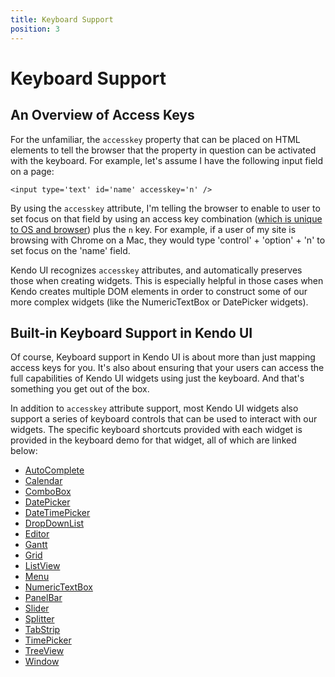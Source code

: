 ```yaml
---
title: Keyboard Support
position: 3
---
```


# Keyboard Support

## An Overview of Access Keys

For the unfamiliar, the `accesskey` property that can be placed on HTML elements to tell the browser that the property in question can be activated with the keyboard. For example, let's assume I have the following input field on a page:

	<input type='text' id='name' accesskey='n' />

By using the `accesskey` attribute, I'm telling the browser to enable to user to set focus on that field by using an access key combination ([which is
unique to OS and browser](http://en.wikipedia.org/wiki/Access_key)) plus the `n` key. For example, if a user of my site is browsing with Chrome on a
Mac, they would type 'control' + 'option' + 'n' to set focus on the 'name' field.

Kendo UI recognizes `accesskey` attributes, and automatically preserves those when creating widgets. This is especially helpful in those cases when
Kendo creates multiple DOM elements in order to construct some of our more complex widgets (like the NumericTextBox or DatePicker widgets).

## Built-in Keyboard Support in Kendo UI

Of course, Keyboard support in Kendo UI is about more than just mapping access keys for you. It's also about ensuring that your users can access the full capabilities of Kendo UI widgets using just the keyboard. And that's something you get out of the box.

In addition to `accesskey` attribute support, most Kendo UI widgets also support a series of keyboard controls that can be used to interact with our
widgets. The specific keyboard shortcuts provided with each widget is provided in the keyboard demo for that widget, all of which are linked below:

- [AutoComplete](http://demos.telerik.com/kendo-ui/web/autocomplete/navigation.html)
- [Calendar](http://demos.telerik.com/kendo-ui/web/calendar/navigation.html)
- [ComboBox](http://demos.telerik.com/kendo-ui/web/combobox/navigation.html)
- [DatePicker](http://demos.telerik.com/kendo-ui/web/datepicker/navigation.html)
- [DateTimePicker](http://demos.telerik.com/kendo-ui/web/datetimepicker/navigation.html)
- [DropDownList](http://demos.telerik.com/kendo-ui/web/dropdownlist/navigation.html)
- [Editor](http://demos.telerik.com/kendo-ui/web/editor/navigation.html)
- [Gantt](http://demos.telerik.com/kendo-ui/gantt/keyboard-navigation)
- [Grid](http://demos.telerik.com/kendo-ui/web/grid/navigation.html)
- [ListView](http://demos.telerik.com/kendo-ui/web/listview/navigation.html)
- [Menu](http://demos.telerik.com/kendo-ui/web/menu/navigation.html)
- [NumericTextBox](http://demos.telerik.com/kendo-ui/web/numerictextbox/navigation.html)
- [PanelBar](http://demos.telerik.com/kendo-ui/web/panelbar/navigation.html)
- [Slider](http://demos.telerik.com/kendo-ui/web/slider/navigation.html)
- [Splitter](http://demos.telerik.com/kendo-ui/web/splitter/navigation.html)
- [TabStrip](http://demos.telerik.com/kendo-ui/web/tabstrip/navigation.html)
- [TimePicker](http://demos.telerik.com/kendo-ui/web/timepicker/navigation.html)
- [TreeView](http://demos.telerik.com/kendo-ui/web/treeview/navigation.html)
- [Window](http://demos.telerik.com/kendo-ui/web/window/navigation.html)
